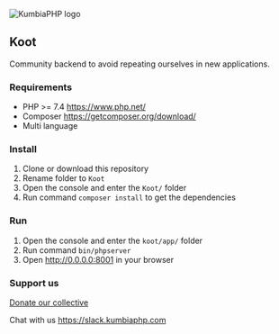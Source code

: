 ![KumbiaPHP logo](https://rawgit.com/kumbiaphp/kumbiaphp/master/default/public/img/kumbiaphp.svg)

## Koot

Community backend to avoid repeating ourselves in new applications.

### Requirements

* PHP >= 7.4 <https://www.php.net/>
* Composer <https://getcomposer.org/download/>
* Multi language

### Install

1. Clone or download this repository
2. Rename folder to `Koot`
3. Open the console and enter the `Koot/` folder
4. Run command `composer install` to get the dependencies

### Run

1. Open the console and enter the `koot/app/` folder
2. Run command `bin/phpserver`
3. Open http://0.0.0.0:8001 in your browser

### Support us 

[Donate our collective](https://opencollective.com/kumbiaphp)

Chat with us
<https://slack.kumbiaphp.com>

